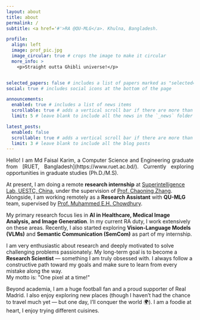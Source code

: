 ```yaml
---
layout: about
title: about
permalink: /
subtitle: <a href='#'>RA @QU-MLG</a>. Khulna, Bangladesh.

profile:
  align: left
  image: prof_pic.jpg
  image_circular: true # crops the image to make it circular
  more_info: >
    <p>Straight outta Ghibli universe!</p>


selected_papers: false # includes a list of papers marked as "selected={true}"
social: true # includes social icons at the bottom of the page

announcements:
  enabled: true # includes a list of news items
  scrollable: true # adds a vertical scroll bar if there are more than 3 news items
  limit: 5 # leave blank to include all the news in the `_news` folder

latest_posts:
  enabled: false
  scrollable: true # adds a vertical scroll bar if there are more than 3 new posts items
  limit: 3 # leave blank to include all the blog posts
---
```


<p align="justify">
Hello! I am Md Faisal Karim, a Computer Science and Engineering graduate from 
[RUET, Bangladesh](https://www.ruet.ac.bd/). Currently exploring opportunities 
in graduate studies (Ph.D./M.S).

At present, I am doing a remote **research internship** at 
[Superintelligence Lab, UESTC, China](https://en.uestc.edu.cn/), under the 
supervision of [Prof. Chaoning Zhang](https://www.linkedin.com/in/chaoning-zhang-7b277699/). 
Alongside, I am working remotely as a **Research Assistant** with **QU-MLG** team, 
supervised by [Prof. Muhammed E.H. Chowdhury](https://sites.google.com/view/mchowdhury).

My primary research focus lies in **AI in Healthcare, Medical Image Analysis, 
and Image Generation**. In my current RA duty, I work extensively on these 
areas. Recently, I also started exploring **Vision-Language Models (VLMs)** and 
**Semantic Communication (SemCom)** as part of my internship.

I am very enthusiastic about research and deeply motivated to solve challenging 
problems passionately. My long-term goal is to become a **Research Scientist** — 
something I am truly obsessed with. I always follow a constructive path toward 
my goals and make sure to learn from every mistake along the way.  
My motto is: "One pixel at a time!"

Beyond academia, I am a huge football fan and a proud supporter of Real Madrid. 
I also enjoy exploring new places (though I haven’t had the chance to travel much yet — 
but one day, I’ll conquer the world 🌍). I am a foodie at heart, I enjoy trying different cuisines.
</p>




<!-- Write your biography here. Tell the world about yourself. Link to your favorite [subreddit](http://reddit.com). You can put a picture in, too. The code is already in, just name your picture `prof_pic.jpg` and put it in the `img/` folder.

Put your address / P.O. box / other info right below your picture. You can also disable any of these elements by editing `profile` property of the YAML header of your `_pages/about.md`. Edit `_bibliography/papers.bib` and Jekyll will render your [publications page](/al-folio/publications/) automatically.

Link to your social media connections, too. This theme is set up to use [Font Awesome icons](https://fontawesome.com/) and [Academicons](https://jpswalsh.github.io/academicons/), like the ones below. Add your Facebook, Twitter, LinkedIn, Google Scholar, or just disable all of them. -->
